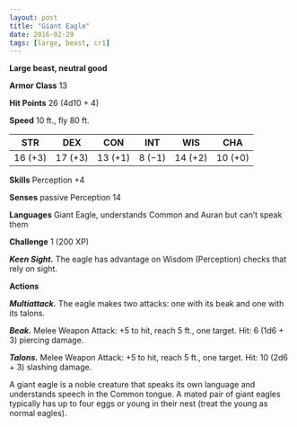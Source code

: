 ```yaml
---
layout: post
title: "Giant Eagle"
date: 2016-02-29
tags: [large, beast, cr1]
---
```


**Large beast, neutral good**

**Armor Class** 13

**Hit Points** 26 (4d10 + 4)

**Speed** 10 ft., fly 80 ft.

|   STR   |   DEX   |   CON   |   INT   |   WIS   |   CHA   |
|:-----:|:-----:|:-----:|:-----:|:-----:|:-----:|
| 16 (+3) | 17 (+3) | 13 (+1) | 8 (−1) | 14 (+2) | 10 (+0) |

**Skills** Perception +4 

**Senses** passive Perception 14 

**Languages** Giant Eagle, understands Common and Auran but can’t speak them 

**Challenge** 1 (200 XP)

***Keen Sight.*** The eagle has advantage on Wisdom (Perception) checks that rely on sight. 

**Actions** 

***Multiattack.*** The eagle makes two attacks: one with its beak and one with its talons. 

***Beak.*** Melee Weapon Attack: +5 to hit, reach 5 ft., one target. Hit: 6 (1d6 + 3) piercing damage. 

***Talons.*** Melee Weapon Attack: +5 to hit, reach 5 ft., one target. Hit: 10 (2d6 + 3) slashing damage. 

A giant eagle is a noble creature that speaks its own language and understands speech in the Common tongue. A mated pair of giant eagles typically has up to four eggs or young in their nest (treat the young as normal eagles).
